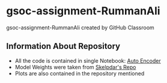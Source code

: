 # gsoc-assignment-RummanAli
gsoc-assignment-RummanAli created by GitHub Classroom
## Information About Repository
- All the code is contained in single Notebook: [Auto Encoder](https://github.com/ATLAS-Autoencoders-GSoC/gsoc-assignment-RummanAli/blob/master/HEPAE_4D.ipynb)
- Model Weights were taken from [Skelpdar's Repo](https://github.com/ATLAS-Autoencoders-GSoC/HEPAutoencoders)
- Plots are also contained in the repository mentioned
